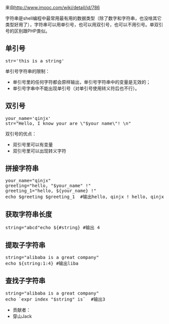 <div id="content" class="content">

来自<a href="http://www.imooc.com/wiki/detail/id/786">http://www.imooc.com/wiki/detail/id/786</a>

字符串是shell编程中最常用最有用的数据类型（除了数字和字符串，也没啥其它类型好用了），字符串可以用单引号，也可以用双引号，也可以不用引号。单双引号的区别跟PHP类似。
<h2>单引号</h2>
<pre class="shell sh_sh snippet-formatted sh_sourceCode">str='this is a string'</pre>
单引号字符串的限制：
<ul class=" list-paddingleft-2">
	<li>单引号里的任何字符都会原样输出，单引号字符串中的变量是无效的；</li>
	<li>单引号字串中不能出现单引号（对单引号使用转义符后也不行）。</li>
</ul>
<h2>双引号</h2>
<pre class="shell sh_sh snippet-formatted sh_sourceCode">your_name='qinjx'
str="Hello, I know your are \"$your_name\"! \n"</pre>
双引号的优点：
<ul class=" list-paddingleft-2">
	<li>双引号里可以有变量</li>
	<li>双引号里可以出现转义字符</li>
</ul>
<div class="anchor-list"></div>
<h2>拼接字符串</h2>
<pre class="shell sh_sh snippet-formatted sh_sourceCode">your_name="qinjx"
greeting="hello, "$your_name" !"
greeting_1="hello, ${your_name} !"
echo $greeting $greeting_1  #输出hello, qinjx ! hello, qinjx</pre>
<h2>获取字符串长度</h2>
<pre class="shell sh_sh snippet-formatted sh_sourceCode">string="abcd"echo ${#string} #输出 4</pre>
<h2>提取子字符串</h2>
<pre class="shell sh_sh snippet-formatted sh_sourceCode">string="alibaba is a great company"
echo ${string:1:4} #输出liba</pre>
<div class="anchor-list"></div>
<h2>查找子字符串</h2>
<pre class="shell sh_sh snippet-formatted sh_sourceCode">string="alibaba is a great company"
echo `expr index "$string" is`  #输出3</pre>
</div>
<div class="refer">
<ul class="clearfix">
	<li>贡献者：</li>
	<li>穿山Jack</li>
</ul>
</div>
